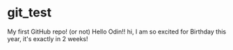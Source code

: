 # git_test
My first GitHub repo! (or not)
Hello Odin!!
hi, I am so excited for Birthday this year, it's exactly in 2 weeks!